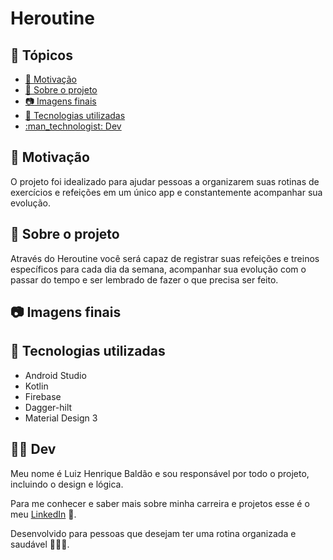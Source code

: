 # Heroutine

## :blue_book: Tópicos
- [:pushpin: Motivação](#pushpin-motivação)
- [:slightly_smiling_face: Sobre o projeto](#slightly_smiling_face-sobre-o-projeto)
- [:camera: Imagens finais](#camera-imagens-finais)
- [:wrench: Tecnologias utilizadas](#wrench-tecnologias-utilizadas)
- [:man\_technologist: Dev](#man_technologist-dev)

## :pushpin: Motivação

O projeto foi idealizado para ajudar pessoas a organizarem suas rotinas de exercícios e refeições em um único app e constantemente acompanhar sua evolução.

## :slightly_smiling_face: Sobre o projeto 

Através do Heroutine você será capaz de registrar suas refeições e treinos específicos para cada dia da semana, acompanhar sua evolução com o passar do tempo e ser lembrado de fazer o que precisa ser feito.

## :camera: Imagens finais

## :wrench: Tecnologias utilizadas

- Android Studio
- Kotlin
- Firebase
- Dagger-hilt
- Material Design 3
  

## :man_technologist: Dev

Meu nome é Luiz Henrique Baldão e sou responsável por todo o projeto, incluindo o design e lógica.

Para me conhecer e saber mais sobre minha carreira e projetos esse é o meu [LinkedIn](https://www.linkedin.com/in/luizhbfilho/) 📲.


Desenvolvido para pessoas que desejam ter uma rotina organizada e saudável 🏃🏻‍♂️.

